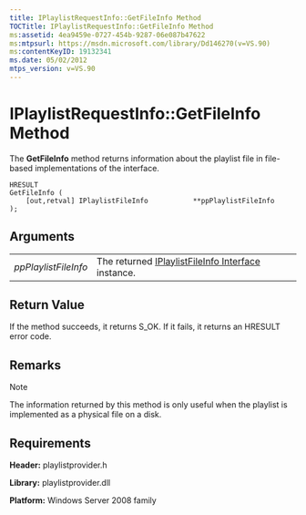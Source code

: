 ```yaml
---
title: IPlaylistRequestInfo::GetFileInfo Method
TOCTitle: IPlaylistRequestInfo::GetFileInfo Method
ms:assetid: 4ea9459e-0727-454b-9287-06e087b47622
ms:mtpsurl: https://msdn.microsoft.com/library/Dd146270(v=VS.90)
ms:contentKeyID: 19132341
ms.date: 05/02/2012
mtps_version: v=VS.90
---
```


# IPlaylistRequestInfo::GetFileInfo Method

The **GetFileInfo** method returns information about the playlist file in file-based implementations of the interface.

    HRESULT
    GetFileInfo (
        [out,retval] IPlaylistFileInfo           **ppPlaylistFileInfo
    );

## Arguments

|||
|--- |--- |
|*ppPlaylistFileInfo*|The returned [IPlaylistFileInfo Interface](https://msdn.microsoft.com/library/dd146277) instance.|

## Return Value

If the method succeeds, it returns S\_OK. If it fails, it returns an HRESULT error code.

## Remarks

> [!NOTE]  
> The information returned by this method is only useful when the playlist is implemented as a physical file on a disk.

## Requirements

**Header:** playlistprovider.h

**Library:** playlistprovider.dll

**Platform:** Windows Server 2008 family
